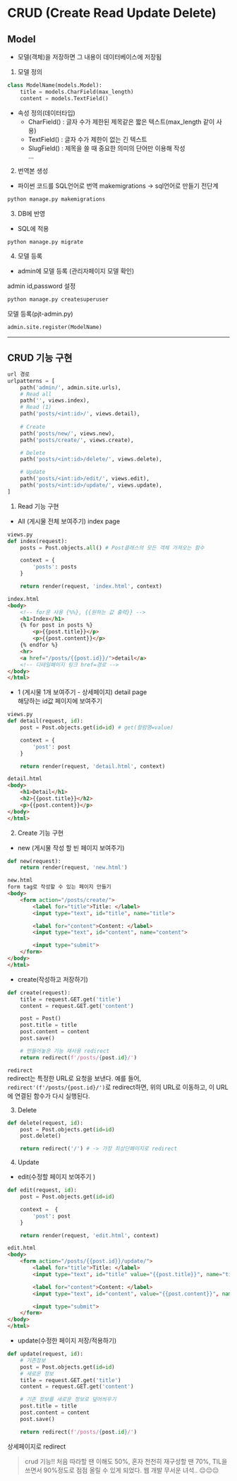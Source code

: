 # CRUD (Create Read Update Delete)
## Model
- 모델(객체)을 저장하면 그 내용이 데이터베이스에 저장됨

1. 모델 정의
```python
class ModelName(models.Model):
    title = models.CharField(max_length)
    content = models.TextField()
```
- 속성 정의(데이터타입) 
    - CharField() : 글자 수가 제한된 제목같은 짧은 텍스트(max_length 같이 사용)
    - TextField() : 글자 수가 제한이 없는 긴 텍스트
    - SlugField() : 제목을 쓸 때 중요한 의미의 단어만 이용해 작성   
    ...

2. 번역본 생성
- 파이썬 코드를 SQL언어로 번역 makemigrations -> sql언어로 만들기 전단계

```bash
python manage.py makemigrations
```

3. DB에 반영
- SQL에 적용

```bash
python manage.py migrate
```

4. 모델 등록
- admin에 모델 등록 (관리자페이지 모델 확인)   

admin id,password 설정
```bash 
python manage.py createsuperuser
```
모델 등록(pjt-admin.py)   
```python
admin.site.register(ModelName)
```
---

## CRUD 기능 구현

```python 
url 경로
urlpatterns = [
    path('admin/', admin.site.urls),
    # Read all
    path('', views.index),
    # Read (1)
    path('posts/<int:id>/', views.detail),
    
    # Create
    path('posts/new/', views.new),
    path('posts/create/', views.create),

    # Delete
    path('posts/<int:id>/delete/', views.delete),

    # Update
    path('posts/<int:id>/edit/', views.edit),
    path('posts/<int:id>/update/', views.update),
]
```

1. Read 기능 구현
- All (게시물 전체 보여주기) index page

```python
views.py
def index(request):
    posts = Post.objects.all() # Post클래스의 모든 객체 가져오는 함수

    context = {
        'posts': posts
    }

    return render(request, 'index.html', context)
``` 
```html
index.html
<body>
    <!-- for문 사용 {%%}, {{원하는 값 출력}} -->
    <h1>Index</h1>
    {% for post in posts %}
        <p>{{post.title}}</p> 
        <p>{{post.content}}</p>
    {% endfor %}
    <hr>
    <a href="/posts/{{post.id}}/">detail</a>
    <!-- 디테일페이지 링크 href=경로 -->
</body>
</html>
```

- 1 (게시물 1개 보여주기 - 상세페이지) detail page   
해당하는 id값 페이지에 보여주기 

```python
views.py
def detail(request, id):
    post = Post.objects.get(id=id) # get(컬럼명=value)

    context = {
        'post': post
    }

    return render(request, 'detail.html', context)
```
```html
detail.html
<body>
    <h1>Detail</h1>
    <h2>{{post.title}}</h2>
    <p>{{post.content}}</p>
</body>
</html>
```
2. Create 기능 구현
- new (게시물 작성 할 빈 페이지 보여주기)
```python
def new(request):
    return render(request, 'new.html')
```
```html
new.html
form tag로 작성할 수 있는 페이지 만들기
<body>
    <form action="/posts/create/">
        <label for="title">Title: </label>
        <input type="text", id="title", name="title">

        <label for="content">Content: </label>
        <input type="text", id="content", name="content">

        <input type="submit">
    </form>
</body>
</html>
```
- create(작성하고 저장하기)
```python
def create(request):
    title = request.GET.get('title')
    content = request.GET.get('content')

    post = Post()
    post.title = title
    post.content = content
    post.save()

    # 만들어놓은 기능 재사용 redirect 
    return redirect(f'/posts/{post.id}/')
```
`redirect`   
redirect는 특정한 URL로 요청을 보낸다. 예를 들어, `redirect'(f'/posts/{post.id}/')`로 redirect하면, 위의 URL로 이동하고, 이 URL에 연결된  함수가 다시 실행된다.

3. Delete
```python
def delete(request, id):
    post = Post.objects.get(id=id)
    post.delete()

    return redirect('/') # -> 가장 최상단페이지로 redirect
```

4. Update
- edit(수정할 페이지 보여주기 )
```python
def edit(request, id):
    post = Post.objects.get(id=id)

    context =  {
        'post': post
    }

    return render(request, 'edit.html', context)
```
```html
edit.html
<body>
    <form action="/posts/{{post.id}}/update/">
        <label for="title">Title: </label>
        <input type="text", id="title" value="{{post.title}}", name="title">

        <label for="content">Content: </label>
        <input type="text", id="content", value="{{post.content}}", name="content">

        <input type="submit">
    </form>
</body>
</html>
```

- update(수정한 페이지 저장/적용하기)
```python
def update(request, id):
    # 기존정보
    post = Post.objects.get(id=id)
    # 새로운 정보
    title = request.GET.get('title')
    content = request.GET.get('content')

    # 기존 정보를 새로운 정보로 덮어씌우기
    post.title = title
    post.content = content
    post.save()

    return redirect(f'/posts/{post.id}/')
```
 상세페이지로 redirect

> crud 기능!! 처음 따라할 땐 이해도 50%, 혼자 천천히 재구성할 땐 70%, TIL을 쓰면서 90%정도로 점점 올릴 수 있게 되었다. 웹 개발 무서운 녀석.. 😔😔😔